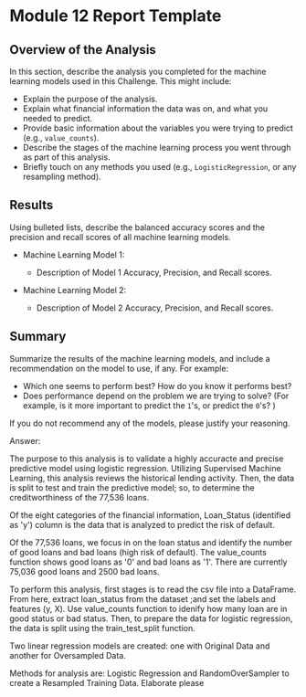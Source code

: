 # Module 12 Report Template

## Overview of the Analysis

In this section, describe the analysis you completed for the machine learning models used in this Challenge. This might include:

* Explain the purpose of the analysis.
* Explain what financial information the data was on, and what you needed to predict.
* Provide basic information about the variables you were trying to predict (e.g., `value_counts`).
* Describe the stages of the machine learning process you went through as part of this analysis.
* Briefly touch on any methods you used (e.g., `LogisticRegression`, or any resampling method).

## Results

Using bulleted lists, describe the balanced accuracy scores and the precision and recall scores of all machine learning models.

* Machine Learning Model 1:
  * Description of Model 1 Accuracy, Precision, and Recall scores.



* Machine Learning Model 2:
  * Description of Model 2 Accuracy, Precision, and Recall scores.

## Summary

Summarize the results of the machine learning models, and include a recommendation on the model to use, if any. For example:
* Which one seems to perform best? How do you know it performs best?
* Does performance depend on the problem we are trying to solve? (For example, is it more important to predict the `1`'s, or predict the `0`'s? )

If you do not recommend any of the models, please justify your reasoning.

Answer:

The purpose to this analysis is to validate a highly accuracte and precise predictive model using logistic regression. Utilizing Supervised Machine Learning, this analysis reviews the historical lending activity. Then, the data is split to test and train the predictive model; so, to determine the creditworthiness of the 77,536 loans.

Of the eight categories of the financial information, Loan_Status (identified as 'y') column is the data that is analyzed to predict the risk of default. 

Of the 77,536 loans, we focus in on the loan status and identify the number of good loans and bad loans (high risk of default). The value_counts function shows good loans as '0' and bad loans as '1'. There are currently 75,036 good loans and 2500 bad loans.

To perform this analysis, first stages is to read the csv file into a DataFrame. From here, extract loan_status from the dataset ;and set the labels and features (y, X). Use value_counts function to idenify how many loan are in good status or bad status. Then, to prepare the data for logistic regression, the data is split using the train_test_split function.

Two linear regression models are created: one with Original Data and another for Oversampled Data.

Methods for analysis are: Logistic Regression and RandomOverSampler to create a Resampled Training Data. 
Elaborate please



